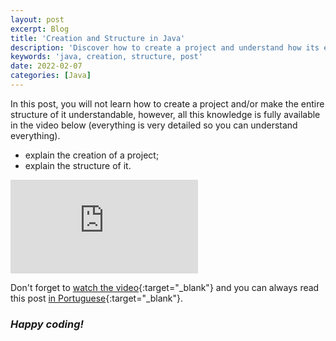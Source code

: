 ```yaml
---
layout: post
excerpt: Blog
title: 'Creation and Structure in Java'
description: 'Discover how to create a project and understand how its entire structure works in the Java programming language. Get answers to your questions with the theory and examples presented.'
keywords: 'java, creation, structure, post'
date: 2022-02-07
categories: [Java]
---
```


In this post, you will not learn how to create a project and/or make the entire structure of it understandable, however, all this knowledge is fully available in the video below (everything is very detailed so you can understand everything).

- explain the creation of a project;
- explain the structure of it.


<div class="video-container">
  <iframe src="https://www.youtube.com/embed/_USlZetbXrA" frameborder="0" allowfullscreen></iframe>
</div>

Don't forget to [watch the video](https://youtu.be/_USlZetbXrA){:target="\_blank"} and you can always read this post [in Portuguese](https://caffeinealgorithm.com/blog/20220207/criacao-e-estrutura-em-java/){:target="\_blank"}.

### _Happy coding!_
